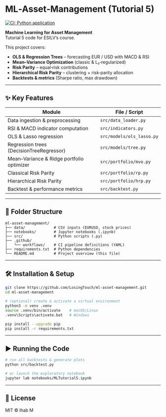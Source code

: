 # ML‑Asset‑Management (Tutorial 5)

[![CI: Python application](https://github.com/LosingTouch/ml-asset-management/actions/workflows/python-app.yml/badge.svg)](https://github.com/LosingTouch/ml-asset-management/actions/workflows/python-app.yml)

**Machine Learning for Asset Management**  
Tutorial 5 code for ESILV’s course.

This project covers:

- **OLS & Regression Trees** – forecasting EUR / USD with MACD & RSI  
- **Mean–Variance Optimization** (classic & L₂‑regularized)  
- **Risk Parity** – equal‑risk contributions  
- **Hierarchical Risk Parity** – clustering + risk‑parity allocation  
- **Backtests & metrics** (Sharpe ratio, max drawdown)

---

## ✨ Key Features

| Module                                    | File / Script                        |
|-------------------------------------------|--------------------------------------|
| Data ingestion & preprocessing            | `src/data_loader.py`                 |
| RSI & MACD indicator computation          | `src/indicators.py`                  |
| OLS & Lasso regression                    | `src/models/ols_lasso.py`            |
| Regression trees (DecisionTreeRegressor)  | `src/models/tree.py`                 |
| Mean–Variance & Ridge portfolio optimizer | `src/portfolio/mvo.py`               |
| Classical Risk Parity                     | `src/portfolio/rp.py`                |
| Hierarchical Risk Parity                  | `src/portfolio/hrp.py`               |
| Backtest & performance metrics            | `src/backtest.py`                    |

---

## 📁 Folder Structure

```
ml-asset-management/
├── data/             # CSV inputs (EURUSD, stock prices)
├── notebooks/        # Jupyter notebooks (.ipynb)
├── src/              # Python scripts (.py)
├── .github/
│   └── workflows/    # CI pipeline definitions (YAML)
├── requirements.txt  # Python dependencies
└── README.md         # Project overview (this file)
```

---

## 🛠️ Installation & Setup

```bash
git clone https://github.com/LosingTouch/ml-asset-management.git
cd ml-asset-management

# (optional) create & activate a virtual environment
python3 -m venv .venv
source .venv/bin/activate    # macOS/Linux
.venv\Scripts\activate.bat   # Windows

pip install --upgrade pip
pip install -r requirements.txt
```

---

## ▶️ Running the Code

```bash
# run all backtests & generate plots
python src/backtest.py

# or launch the exploratory notebook
jupyter lab notebooks/MLTutorial5.ipynb
```

---

## 📜 License

MIT © Ihab M


